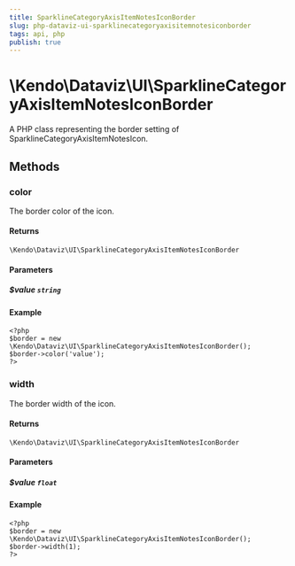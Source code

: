 ```yaml
---
title: SparklineCategoryAxisItemNotesIconBorder
slug: php-dataviz-ui-sparklinecategoryaxisitemnotesiconborder
tags: api, php
publish: true
---
```


# \Kendo\Dataviz\UI\SparklineCategoryAxisItemNotesIconBorder

A PHP class representing the border setting of SparklineCategoryAxisItemNotesIcon.


## Methods

### color
The border color of the icon.

#### Returns
`\Kendo\Dataviz\UI\SparklineCategoryAxisItemNotesIconBorder`

#### Parameters

##### $value `string`



#### Example 
    <?php
    $border = new \Kendo\Dataviz\UI\SparklineCategoryAxisItemNotesIconBorder();
    $border->color('value');
    ?>

### width
The border width of the icon.

#### Returns
`\Kendo\Dataviz\UI\SparklineCategoryAxisItemNotesIconBorder`

#### Parameters

##### $value `float`



#### Example 
    <?php
    $border = new \Kendo\Dataviz\UI\SparklineCategoryAxisItemNotesIconBorder();
    $border->width(1);
    ?>


